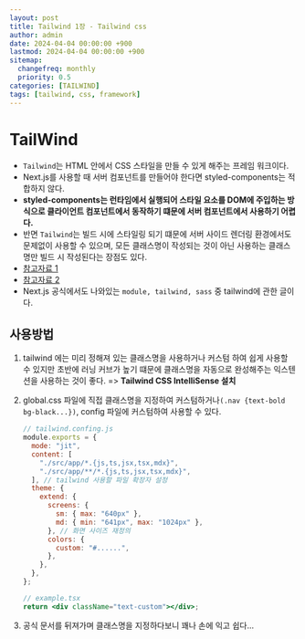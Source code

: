 ```yaml
---
layout: post
title: Tailwind 1장 - Tailwind css
author: admin
date: 2024-04-04 00:00:00 +900
lastmod: 2024-04-04 00:00:00 +900
sitemap:
  changefreq: monthly
  priority: 0.5
categories: [TAILWIND]
tags: [tailwind, css, framework]
---
```


# TailWind

- `Tailwind`는 HTML 안에서 CSS 스타일을 만들 수 있게 해주는 프레임 워크이다.
- Next.js를 사용할 때 서버 컴포넌트를 만들어야 한다면 styled-components는 적합하지 않다.
- **styled-components는 런타임에서 실행되어 스타일 요소를 DOM에 주입하는 방식으로 클라이언트 컴포넌트에서 동작하기 떄문에 서버 컴포넌트에서 사용하기 어렵다.**
- 반면 `Tailwind`는 빌드 시에 스타일링 되기 떄문에 서버 사이드 렌더링 환경에서도 문제없이 사용할 수 있으며, 모든 클래스명이 작성되는 것이 아닌 사용하는 클래스명만 빌드 시 작성된다는 장점도 있다.
- [참고자료 1](https://shiwoo.dev/posts/next-13-and-css-in-js)
- [참고자료 2](https://velog.io/@shinhw371/CSS-why-Nextjs-recommand-Tailwind)
- Next.js 공식에서도 나와있는 `module, tailwind, sass` 중 tailwind에 관한 글이다.

## 사용방법

1. tailwind 에는 미리 정해져 있는 클래스명을 사용하거나 커스텀 하여 쉽게 사용할 수 있지만 초반에 러닝 커브가 높기 떄문에 클래스명을 자동으로 완성해주는 익스텐션을 사용하는 것이 좋다. => **Tailwind CSS IntelliSense 설치**
2. global.css 파일에 직접 클래스명을 지정하여 커스텀하거나`(.nav {text-bold bg-black...})`, config 파일에 커스텀하여 사용할 수 있다.

   ```jsx
   // tailwind.confing.js
   module.exports = {
     mode: "jit",
     content: [
       "./src/app/*.{js,ts,jsx,tsx,mdx}",
       "./src/app/**/*.{js,ts,jsx,tsx,mdx}",
     ], // tailwind 사용할 파일 확장자 설정
     theme: {
       extend: {
         screens: {
           sm: { max: "640px" },
           md: { min: "641px", max: "1024px" },
         }, // 화면 사이즈 재정의
         colors: {
           custom: "#......",
         },
       },
     },
   };

   // example.tsx
   return <div className="text-custom"></div>;
   ```

3. 공식 문서를 뒤져가며 클래스명을 지정하다보니 꽤나 손에 익고 쉽다...
